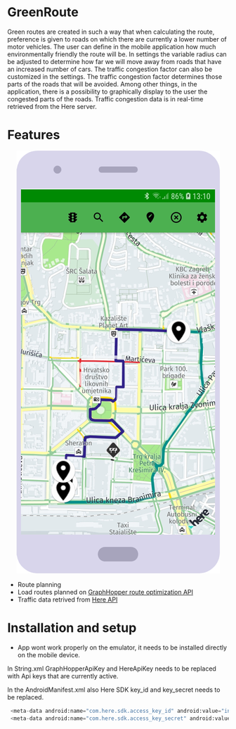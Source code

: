 # GreenRoute
Green routes are created in such a way that when calculating the route, preference is given to roads on which there are currently a lower number of motor vehicles.
The user can define in the mobile application how much environmentally friendly the route will be. In settings the variable radius can be adjusted to determine how far we will move away from roads that have an increased number of cars. The traffic congestion factor can also be customized in the settings. The traffic congestion factor determines those parts of the roads that will be avoided. Among other things, in the application, there is a possibility to graphically display to the user the congested parts of the roads. Traffic congestion data is in real-time retrieved from the Here server.

# Features
<p align="center">
  <img src="https://github.com/Mb50102/GreenRoute/blob/master/AppExample.png" />
</p>

- Route planning  
- Load routes planned on [ GraphHopper route optimization API ](https://www.graphhopper.com/route-optimization/)
- Traffic data retrived from [ Here API ](https://developer.here.com/documentation/traffic/dev_guide/topics/what-is.html)

# Installation and setup

- App wont work properly on the emulator, it needs to be installed directly on the mobile device.

In String.xml GraphHopperApiKey and HereApiKey needs to be replaced with Api keys that are currently active.

In the AndroidManifest.xml also Here SDK key_id and key_secret needs to be replaced.
```python
 <meta-data android:name="com.here.sdk.access_key_id" android:value="insert key id"/>
 <meta-data android:name="com.here.sdk.access_key_secret" android:value="insert key secret "/>
```

